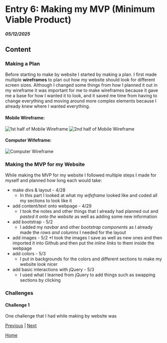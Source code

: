 # Entry 6: Making my MVP (Minimum Viable Product)
##### 05/12/2025

## Content

### Making a Plan

Before starting to make by website I started by making a plan. I first made multiple **wireframes** to plan out how my website should look for different screen sizes. Although I changed some things from how I planned it out in my wireframe it was important for me to make wireframes because it gave me a base for how I wanted it to look, and it saved me time from having to change everything and moving around more complex elements because I already knew where I wanted everything.

#### Mobile Wireframe:

![1st half of Mobile Wireframe](../prep/wireframes/mobile-wireframe-1.png)
![2nd half of Mobile Wireframe](../prep/wireframes/mobile-wireframe-2.png)

#### Computer Wifeframe:

![Computer Wireframe](../prep/wireframes/computer-wireframe.png)

### Making the MVP for my Website

While making the MVP for my website I followed multiple steps I made for myself and planned how long each would take:

* make divs & layout - 4/28
    * In this part I looked at what my _wifeframe_ looked like and coded all my sections to look like it
* add content/text onto webpage - 4/29
    * I took the notes and other things that I already had planned out and _pasted it onto the website_ as well as adding some new information
* add bootstrap - 5/2
    * I added my _navbar_ and other _bootstrap components_ as I already made the _rows and columns_ I needed for the layout
* add images - 5/2
    *I took the images I save as well as new ones and then imported it into Github and then put the _inline links_ to them inside the webpage
* add colors - 5/3
    * I put in backgrounds for the colors and different sections to make my website look nicer
* add basic interactions with jQuery - 5/3
    * I used what I learned from jQuery to add things such as swapping sections by clicking

### Challenges

#### Challenge 1

One challenge that I had while making by website was 

[Previous](entry05.md) | [Next](entry07.md)

[Home](../README.md)
